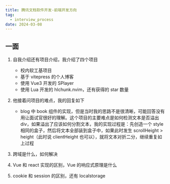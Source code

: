 ```yaml
---
title: 腾讯文档软件开发-前端开发方向
tag:
  - interview_process
date: 2024-03-08
---
```


## 一面

1. 自我介绍还有项目介绍，我介绍了四个项目
    - 校内软工基项目
    - 基于 vitepress 的个人博客
    - 使用 Vue3 开发的 SPlayer
    - 使用 Lua 开发的 hlchunk.nvim，还有获得的 star 数量
2. 他接着问项目的难点，我的回复如下
    - blog 中 book 组件的实现，但是当时我的思路不是很清晰，可能回答没有用让面试官很好的理解。这个项目的主要难点是如何检测文本是否溢出 div，如果溢出了应该如何分割文本，我的实现过程是：先创造一个 style 相同的盒子，然后将文本全部装到盒子中，如果此时发生 scrollHeight > height（此时说 clientHeight 也可以），就将文本对折二分，继续重复如上过程

3. 跨域是什么，如何解决
4. Vue 和 react 实现的区别，Vue 的响应式原理是什么
5. cookie 和 session 的区别，还有 localstorage
